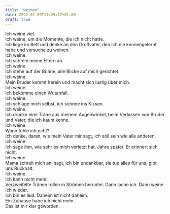 ```yaml
---
title: "weinen"
date: 2022-01-09T17:29:17+01:00
draft: true
---
```


Ich weine viel.\
Ich weine, um die Momente, die ich nicht hatte.\
Ich liege im Bett und denke an den Großvater, den ich nie kennengelernt habe und versuche zu weinen.\
Ich weine.\
Ich schreie meine Eltern an.\
Ich weine.\
Ich stehe auf der Bühne, alle Blicke auf mich gerichtet.\
Ich weine.\
Mein Bruder kommt herein und macht sich lustig über mich.\
Ich weine.\
Ich bekomme einen Wutanfall.\
Ich weine.\
Ich schlage mich selbst, ich schreie ins Kissen.\
Ich weine.\
Ich drücke eine Träne aus meinem Augenwinkel, beim Verlassen von Bruder und Vater, die ich kaum kenne.\
Ich weine.\
Wann fühle ich echt?\
Ich denke, daran, wie mein Vater mir sagt, ich soll sein wie alle anderen.\
Ich weine.\
Ich sage ihm, wie sehr es mich verletzt hat. Jahre später. Er erinnert sich nicht.\
Ich weine.\
Mama schreit mich an, sagt, ich bin undankbar, sie tue alles für uns, gibt uns Rückhalt.\
Ich weine.\
Ich kann nicht mehr.\
Verzweifelte Tränen rollen in Strömen herunter. Dann lache ich. Dann weine ich wieder.\
Ich bin es leid. Daheim ist nicht daheim.\
Ein Zuhause habe ich nicht mehr.\
Das ist mir klar geworden.